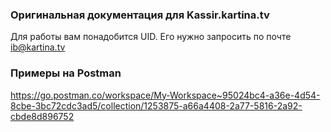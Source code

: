 ### Оригинальная документация для Kassir.kartina.tv ###

Для работы вам понадобится UID. Его нужно запросить по почте
[ib@kartina.tv](ib@kartina.tv)

### Примеры на Postman

https://go.postman.co/workspace/My-Workspace~95024bc4-a36e-4d54-8cbe-3bc72cdc3ad5/collection/1253875-a66a4408-2a77-5816-2a92-cbde8d896752

